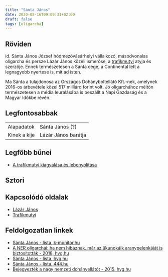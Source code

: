 ```yaml
---
title: "Sánta János"
date: 2020-08-16T09:09:31+02:00
draft: false
tags: [oligarcha]
---
```


## Röviden

id. Sánta János József hódmezővásárhelyi vállalkozó, másodvonalas oligarcha és persze Lázár János közeli ismerőse, a [trafikmutyi](/ner/trafikmutyi) atyja és szerzője. Ennek természetesen a Sánta cége, a Continental lett a legnagyobb nyertese is, mit ad isten.

Ma Sánta a tulajdonosa az Országos Dohányboltellátó Kft.-nek, amelynek 2016-os árbevétele közel 517 milliárd forint volt. Jó oligarchához méltón természetesen a média leuralásába is beszállt a Napi Gazdaság és a Magyar Időkbe révén.

## Legfontosabbak

|                           |                                                                    |
| :---                      | :----                                                              |
| Alapadatok                | Sánta János (?)                                                    |
| Kinek a kije              | Lázár János barátja                                                |

## Legfőbb bűnei

- [A trafikmutyi kiagyalása és lebonyolítása](../../ner/trafikmutyi)

## Sztori

## Kapcsolódó oldalak

- [Lázár János](../miattuk-szar-hely-ez-az-orszag/lazar-janos)
- [Trafikmutyi](../../ner/trafikmutyi)

## Feldolgozatlan linkek

- [Sánta János - lista, k-monitor.hu](https://adatbazis.k-monitor.hu/adatbazis/cimkek/santa-janos-jozsef)
- [A NER oligarchái: ha nem hibáznak, már az ükunokáik aranypelenkáját is biztosították - 2018, hvg.hu](https://hvg.hu/kkv/20180228_haveri_kapitalizmus_korrupcio_orban_kormany_simicska_meszaros_tiborcz_garancsi_santa_rogan_speder)
- [Sánta János - lista, hvg.hu](https://hvg.hu/cimke/S%C3%A1nta_J%C3%A1nos)
- [Sánta János - lista, 444.hu](https://444.hu/tag/santa-janos)
- [Bejegyezték a nagy nemzeti dohányellátót - 2015, hvg.hu](https://hvg.hu/kkv/20150624_Bejegyeztek_a_nagy_nemzeti_dohanyellatot)
